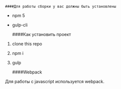 	####Для работы сборки у вас должны быть установлены
* npm 5
* gulp-cli
	
	####Как установить проект

1. clone this repo
2. npm i
3. gulp
	
	####Webpack

Для работы с javascript используется webpack.
